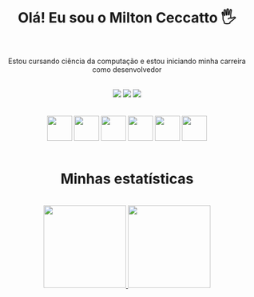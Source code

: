 <h1 align="center">Olá! Eu sou o Milton Ceccatto 🖐️</h1><br>

<p align="center">Estou cursando ciência da computação e estou iniciando minha carreira como desenvolvedor</p><br>

<div align="center"> 
  <a href="https://instagram.com/mltcctt22?igshid=OGQ5ZDc2ODk2ZA==" target="_blank"><img src="https://img.shields.io/badge/-Instagram-%23E4405F?style=for-the-badge&logo=instagram&logoColor=white" target="_blank"></a>
  <a href = "mailto:mltcctt22@gmail.com"><img src="https://img.shields.io/badge/-Gmail-%23333?style=for-the-badge&logo=gmail&logoColor=white" target="_blank"></a>
  <a href="https://www.linkedin.com/in/milton-ceccatto-612b23195" target="_blank"><img src="https://img.shields.io/badge/-LinkedIn-%230077B5?style=for-the-badge&logo=linkedin&logoColor=white" target="_blank"></a>   
</div><br>

<div style="display: inline_block" align="center"><br>
  <img src="https://cdn.jsdelivr.net/gh/devicons/devicon/icons/dart/dart-original.svg"  width="50" heigth="50" />
  <img src="https://cdn.jsdelivr.net/gh/devicons/devicon/icons/java/java-original.svg" width="50" heigth="50"/>
  <img src="https://cdn.jsdelivr.net/gh/devicons/devicon/icons/cplusplus/cplusplus-original.svg" width="50" heigth="50"/>
  <img src="https://cdn.jsdelivr.net/gh/devicons/devicon/icons/kotlin/kotlin-original.svg" width="50" heigth="50"/>
  <img src="https://cdn.jsdelivr.net/gh/devicons/devicon/icons/flutter/flutter-original.svg" width="50" heigth="50"/>
 <img src="https://cdn.jsdelivr.net/gh/devicons/devicon/icons/mongodb/mongodb-original-wordmark.svg"  width="50" heigth="50" />
</div><br>

<h1  align="center">Minhas estatísticas</h1><br>

<div align="center">
  <a href="https://github.com/MiltonCeccatto">
  <img height="165em" src="https://github-readme-stats.vercel.app/api?username=MiltonCeccatto&show_icons=true&theme=radical&include_all_commits=true&count_private=true"/>
  <img height="165em" src="https://github-readme-stats.vercel.app/api/top-langs/?username=MiltonCeccatto&layout=compact&langs_count=7&theme=radical"/>
</div><br>
  

